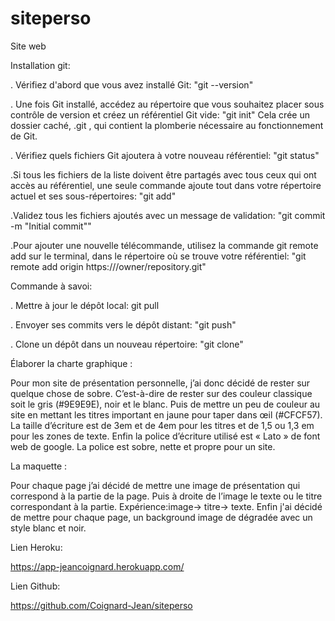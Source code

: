 # siteperso

Site web

Installation git:

. Vérifiez d'abord que vous avez installé Git:  "git --version"

. Une fois Git installé, accédez au répertoire que vous souhaitez placer sous contrôle de version et créez un référentiel Git vide: "git init"
  Cela crée un dossier caché, .git , qui contient la plomberie nécessaire au fonctionnement de Git.
  
. Vérifiez quels fichiers Git ajoutera à votre nouveau référentiel: "git status"

.Si tous les fichiers de la liste doivent être partagés avec tous ceux qui ont accès au référentiel, une seule commande ajoute tout dans votre répertoire actuel et ses sous-répertoires: "git add"

.Validez tous les fichiers ajoutés avec un message de validation: "git commit -m "Initial commit""

.Pour ajouter une nouvelle télécommande, utilisez la commande git remote add sur le terminal, dans le répertoire où se trouve votre référentiel: "git remote add origin https://<your-git-service-address>/owner/repository.git"

Commande à savoi:

. Mettre à jour le dépôt local: git pull

. Envoyer ses commits vers le dépôt distant: "git push"

. Clone un dépôt dans un nouveau répertoire: "git clone"


Élaborer la charte graphique :

Pour mon site de présentation personnelle, j’ai donc décidé de rester sur quelque chose de sobre. C’est-à-dire de rester sur des couleur
classique soit le gris (#9E9E9E), noir et le blanc. Puis de mettre un peu de couleur au site en mettant les titres important en jaune pour
taper dans œil (#CFCF57). La taille d’écriture est de 3em et de 4em pour les titres et de 1,5 ou 1,3 em pour les zones de texte. Enfin la 
police d’écriture utilisé est « Lato » de font web de google. La police est sobre, nette et propre pour un site.

La maquette :

Pour chaque page j’ai décidé de mettre une image de présentation qui correspond à la partie de la page. Puis à 
droite de l’image le texte ou le titre correspondant à la partie. Expérience:image→ titre→ texte. Enfin j'ai 
décidé de mettre pour chaque page, un background image de dégradée avec un style blanc et noir.

Lien Heroku:

https://app-jeancoignard.herokuapp.com/

Lien Github:

https://github.com/Coignard-Jean/siteperso

